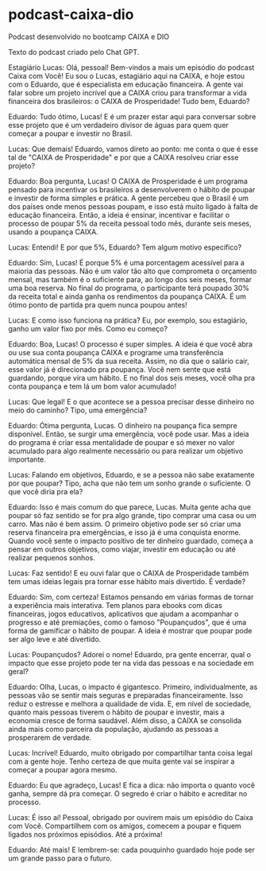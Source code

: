 # podcast-caixa-dio
Podcast desenvolvido no bootcamp CAIXA e DIO

Texto do podcast criado pelo Chat GPT.

Estagiário Lucas: Olá, pessoal! Bem-vindos a mais um episódio do podcast Caixa com Você! Eu sou o Lucas, estagiário aqui na CAIXA, e hoje estou com o Eduardo, que é especialista em educação financeira. A gente vai falar sobre um projeto incrível que a CAIXA criou para transformar a vida financeira dos brasileiros: o CAIXA de Prosperidade! Tudo bem, Eduardo?

Eduardo: Tudo ótimo, Lucas! E é um prazer estar aqui para conversar sobre esse projeto que é um verdadeiro divisor de águas para quem quer começar a poupar e investir no Brasil.

Lucas: Que demais! Eduardo, vamos direto ao ponto: me conta o que é esse tal de "CAIXA de Prosperidade" e por que a CAIXA resolveu criar esse projeto?

Eduardo: Boa pergunta, Lucas! O CAIXA de Prosperidade é um programa pensado para incentivar os brasileiros a desenvolverem o hábito de poupar e investir de forma simples e prática. A gente percebeu que o Brasil é um dos países onde menos pessoas poupam, e isso está muito ligado à falta de educação financeira. Então, a ideia é ensinar, incentivar e facilitar o processo de poupar 5% da receita pessoal todo mês, durante seis meses, usando a poupança CAIXA.

Lucas: Entendi! E por que 5%, Eduardo? Tem algum motivo específico?

Eduardo: Sim, Lucas! É porque 5% é uma porcentagem acessível para a maioria das pessoas. Não é um valor tão alto que comprometa o orçamento mensal, mas também é o suficiente para, ao longo dos seis meses, formar uma boa reserva. No final do programa, o participante terá poupado 30% da receita total e ainda ganha os rendimentos da poupança CAIXA. É um ótimo ponto de partida pra quem nunca poupou antes!

Lucas: E como isso funciona na prática? Eu, por exemplo, sou estagiário, ganho um valor fixo por mês. Como eu começo?

Eduardo: Boa, Lucas! O processo é super simples. A ideia é que você abra ou use sua conta poupança CAIXA e programe uma transferência automática mensal de 5% da sua receita. Assim, no dia que o salário cair, esse valor já é direcionado pra poupança. Você nem sente que está guardando, porque vira um hábito. E no final dos seis meses, você olha pra conta poupança e tem lá um bom valor acumulado!

Lucas: Que legal! E o que acontece se a pessoa precisar desse dinheiro no meio do caminho? Tipo, uma emergência?

Eduardo: Ótima pergunta, Lucas. O dinheiro na poupança fica sempre disponível. Então, se surgir uma emergência, você pode usar. Mas a ideia do programa é criar essa mentalidade de poupar e só mexer no valor acumulado para algo realmente necessário ou para realizar um objetivo importante.

Lucas: Falando em objetivos, Eduardo, e se a pessoa não sabe exatamente por que poupar? Tipo, acha que não tem um sonho grande o suficiente. O que você diria pra ela?

Eduardo: Isso é mais comum do que parece, Lucas. Muita gente acha que poupar só faz sentido se for pra algo grande, tipo comprar uma casa ou um carro. Mas não é bem assim. O primeiro objetivo pode ser só criar uma reserva financeira pra emergências, e isso já é uma conquista enorme. Quando você sente o impacto positivo de ter dinheiro guardado, começa a pensar em outros objetivos, como viajar, investir em educação ou até realizar pequenos sonhos.

Lucas: Faz sentido! E eu ouvi falar que o CAIXA de Prosperidade também tem umas ideias legais pra tornar esse hábito mais divertido. É verdade?

Eduardo: Sim, com certeza! Estamos pensando em várias formas de tornar a experiência mais interativa. Tem planos para ebooks com dicas financeiras, jogos educativos, aplicativos que ajudam a acompanhar o progresso e até premiações, como o famoso "Poupançudos", que é uma forma de gamificar o hábito de poupar. A ideia é mostrar que poupar pode ser algo leve e até divertido.

Lucas: Poupançudos? Adorei o nome! Eduardo, pra gente encerrar, qual o impacto que esse projeto pode ter na vida das pessoas e na sociedade em geral?

Eduardo: Olha, Lucas, o impacto é gigantesco. Primeiro, individualmente, as pessoas vão se sentir mais seguras e preparadas financeiramente. Isso reduz o estresse e melhora a qualidade de vida. E, em nível de sociedade, quanto mais pessoas tiverem o hábito de poupar e investir, mais a economia cresce de forma saudável. Além disso, a CAIXA se consolida ainda mais como parceira da população, ajudando as pessoas a prosperarem de verdade.

Lucas: Incrível! Eduardo, muito obrigado por compartilhar tanta coisa legal com a gente hoje. Tenho certeza de que muita gente vai se inspirar a começar a poupar agora mesmo.

Eduardo: Eu que agradeço, Lucas! E fica a dica: não importa o quanto você ganha, sempre dá pra começar. O segredo é criar o hábito e acreditar no processo.

Lucas: É isso aí! Pessoal, obrigado por ouvirem mais um episódio do Caixa com Você. Compartilhem com os amigos, comecem a poupar e fiquem ligados nos próximos episódios. Até a próxima!

Eduardo: Até mais! E lembrem-se: cada pouquinho guardado hoje pode ser um grande passo para o futuro.
